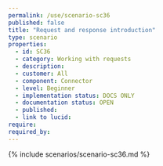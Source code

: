 ```yaml
---
permalink: /use/scenario-sc36
published: false
title: "Request and response introduction"
type: scenario
properties:
  - id: SC36
  - category: Working with requests
  - description:
  - customer: All
  - component: Connector
  - level: Beginner
  - implementation status: DOCS ONLY
  - documentation status: OPEN
  - published:
  - link to lucid:
require:
required_by:
---
```


{% include scenarios/scenario-sc36.md %}